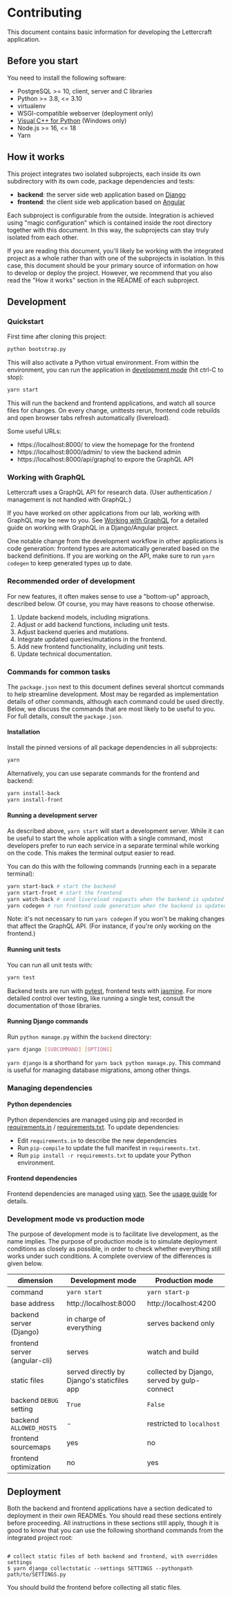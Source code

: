 # Contributing

This document contains basic information for developing the Lettercraft application.

## Before you start

You need to install the following software:

 - PostgreSQL >= 10, client, server and C libraries
 - Python >= 3.8, <= 3.10
 - virtualenv
 - WSGI-compatible webserver (deployment only)
 - [Visual C++ for Python][1] (Windows only)
 - Node.js >= 16, <= 18
 - Yarn

[1]: https://wiki.python.org/moin/WindowsCompilers


## How it works

This project integrates two isolated subprojects, each inside its own subdirectory with its own code, package dependencies and tests:

- **backend**: the server side web application based on [Django](https://www.djangoproject.com)
- **frontend**: the client side web application based on [Angular](https://angular.io)

Each subproject is configurable from the outside. Integration is achieved using "magic configuration" which is contained inside the root directory together with this document. In this way, the subprojects can stay truly isolated from each other.

If you are reading this document, you'll likely be working with the integrated project as a whole rather than with one of the subprojects in isolation. In this case, this document should be your primary source of information on how to develop or deploy the project. However, we recommend that you also read the "How it works" section in the README of each subproject.

## Development

### Quickstart

First time after cloning this project:

```sh
python bootstrap.py
```

This will also activate a Python virtual environment. From within the environment, you can run the application in [development mode](#development-mode-vs-production-mode) (hit ctrl-C to stop):

```sh
yarn start
```

This will run the backend and frontend applications, and watch all source files for changes. On every change, unittests rerun, frontend code rebuilds and open browser tabs refresh automatically (livereload).

Some useful URLs:

- https://localhost:8000/ to view the homepage for the frontend
- https://localhost:8000/admin/ to view the backend admin
- https://localhost:8000/api/graphql to expore the GraphQL API

### Working with GraphQL

Lettercraft uses a GraphQL API for research data. (User authentication / management is not handled with GraphQL.)

If you have worked on other applications from our lab, working with GraphQL may be new to you. See [Working with GraphQL](https://github.com/CentreForDigitalHumanities/dh-graphql/blob/main/Working%20with%20GraphQL.md) for a detailed guide on working with GraphQL in a Django/Angular project.

One notable change from the development workflow in other applications is code generation: frontend types are automatically generated based on the backend definitions. If you are working on the API, make sure to run `yarn codegen` to keep generated types up to date.

### Recommended order of development

For new features, it often makes sense to use a "bottom-up" approach, described below. Of course, you may have reasons to choose otherwise.

1. Update backend models, including migrations.
2. Adjust or add backend functions, including unit tests.
3. Adjust backend queries and mutations.
4. Integrate updated queries/mutations in the frontend.
5. Add new frontend functionality, including unit tests.
6. Update technical documentation.

### Commands for common tasks

The `package.json` next to this document defines several shortcut commands to help streamline development. Most may be regarded as implementation details of other commands, although each command could be used directly. Below, we discuss the commands that are most likely to be useful to you. For full details, consult the `package.json`.

#### Installation

Install the pinned versions of all package dependencies in all subprojects:

```sh
yarn
```

Alternatively, you can use separate commands for the frontend and backend:

```sh
yarn install-back
yarn install-front
```

#### Running a development server

As described above, `yarn start` will start a development server. While it can be useful to start the whole application with a single command, most developers prefer to run each service in a separate terminal while working on the code. This makes the terminal output easier to read.

You can do this with the following commands (running each in a separate terminal):

```sh
yarn start-back # start the backend
yarn start-front # start the frontend
yarn watch-back # send livereload requests when the backend is updated (optional)
yarn codegen # run frontend code generation when the backend is updated
```

Note: it's not necessary to run `yarn codegen` if you won't be making changes that affect the GraphQL API. (For instance, if you're only working on the frontend.)

#### Running unit tests

You can run all unit tests with:

```sh
yarn test
```

Backend tests are run with [pytest](), frontend tests with [jasmine](). For more detailed control over testing, like running a single test, consult the documentation of those libraries.

#### Running Django commands

Run `python manage.py` within the `backend` directory:

```sh
yarn django [SUBCOMMAND] [OPTIONS]
```

`yarn django` is a shorthand for `yarn back python manage.py`. This command is useful for managing database migrations, among other things.

### Managing dependencies

#### Python dependencies

Python dependencies are managed using pip and recorded in [requirements.in](/backend/requirements.in) / [requirements.txt](/backend/requirements.txt). To update dependencies:

- Edit `requirements.in` to describe the new dependencies
- Run `pip-compile` to update the full manifest in `requirements.txt`.
- Run `pip install -r requirements.txt` to update your Python environment.

#### Frontend dependencies

Frontend dependencies are managed using [yarn](https://classic.yarnpkg.com/en/). See the [usage guide](https://classic.yarnpkg.com/en/docs/usage) for details.

### Development mode vs production mode

The purpose of development mode is to facilitate live development, as the name implies. The purpose of production mode is to simulate deployment conditions as closely as possible, in order to check whether everything still works under such conditions. A complete overview of the differences is given below.

dimension  |  Development mode  |  Production mode
-----------|--------------------|-----------------
command  |  `yarn start`  |  `yarn start-p`
base address  |  http://localhost:8000  |  http://localhost:4200
backend server (Django)  |  in charge of everything  |  serves backend only
frontend server (angular-cli)  |  serves  |  watch and build
static files  |  served directly by Django's staticfiles app  |  collected by Django, served by gulp-connect
backend `DEBUG` setting  |  `True`  |  `False`
backend `ALLOWED_HOSTS`  |  -  |  restricted to `localhost`
frontend sourcemaps  |  yes  |  no
frontend optimization  |  no  |  yes


## Deployment

Both the backend and frontend applications have a section dedicated to deployment in their own READMEs. You should read these sections entirely before proceeding. All instructions in these sections still apply, though it is good to know that you can use the following shorthand commands from the integrated project root:

```console

# collect static files of both backend and frontend, with overridden settings
$ yarn django collectstatic --settings SETTINGS --pythonpath path/to/SETTINGS.py
```

You should build the frontend before collecting all static files.
